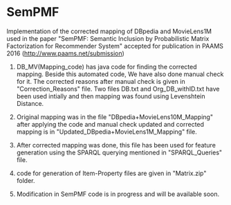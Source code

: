 # SemPMF
Implementation of the corrected mapping of DBpedia and MovieLens1M used in the paper 
"SemPMF: Semantic Inclusion by Probabilistic Matrix Factorization for Recommender System"
accepted for publication in PAAMS 2016 (http://www.paams.net/submission)

1. DB_MV(Mapping_code) has java code for finding the corrected mapping.
Beside this automated code, We have also done manual check for it. The corrected reasons after manual check is given in "Correction_Reasons" 
file. Two files DB.txt and Org_DB_withID.txt have been used intially and then mapping was found using Levenshtein Distance.

2. Original mapping was in the file "DBpedia+MovieLens10M_Mapping" after applying the code and manual check updated and corrected mapping is in 
"Updated_DBpedia+MovieLens1M_Mapping" file.

3. After corrected mapping was done, this file has been used for feature generation using the SPARQL querying mentioned in 
"SPARQL_Queries" file.

4. code for generation of Item-Property files are given in "Matrix.zip" folder.

5. Modification in SemPMF code is in progress and will be available soon.

